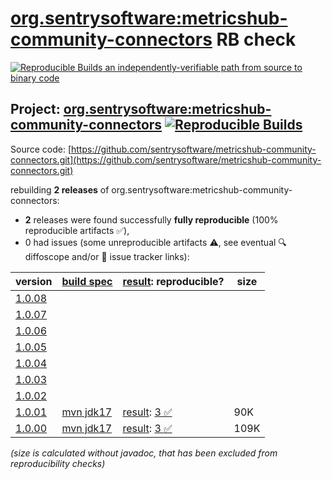 [org.sentrysoftware:metricshub-community-connectors](https://central.sonatype.com/artifact/org.sentrysoftware/metricshub-community-connectors/versions) RB check
=======

[![Reproducible Builds](https://reproducible-builds.org/images/logos/rb.svg) an independently-verifiable path from source to binary code](https://reproducible-builds.org/)

## Project: [org.sentrysoftware:metricshub-community-connectors](https://central.sonatype.com/artifact/org.sentrysoftware/metricshub-community-connectors/versions) [![Reproducible Builds](https://img.shields.io/endpoint?url=https://raw.githubusercontent.com/jvm-repo-rebuild/reproducible-central/master/content/org/sentrysoftware/metricshub-community-connectors/badge.json)](https://github.com/jvm-repo-rebuild/reproducible-central/blob/master/content/org/sentrysoftware/metricshub-community-connectors/README.md)

Source code: [https://github.com/sentrysoftware/metricshub-community-connectors.git](https://github.com/sentrysoftware/metricshub-community-connectors.git)

rebuilding **2 releases** of org.sentrysoftware:metricshub-community-connectors:
- **2** releases were found successfully **fully reproducible** (100% reproducible artifacts :white_check_mark:),
- 0 had issues (some unreproducible artifacts :warning:, see eventual :mag: diffoscope and/or :memo: issue tracker links):

| version | [build spec](/BUILDSPEC.md) | [result](https://reproducible-builds.org/docs/jvm/): reproducible? | size |
| -- | --------- | ------ | -- |
| [1.0.08](https://central.sonatype.com/artifact/org.sentrysoftware/metricshub-community-connectors/1.0.08/pom) | | | |
| [1.0.07](https://central.sonatype.com/artifact/org.sentrysoftware/metricshub-community-connectors/1.0.07/pom) | | | |
| [1.0.06](https://central.sonatype.com/artifact/org.sentrysoftware/metricshub-community-connectors/1.0.06/pom) | | | |
| [1.0.05](https://central.sonatype.com/artifact/org.sentrysoftware/metricshub-community-connectors/1.0.05/pom) | | | |
| [1.0.04](https://central.sonatype.com/artifact/org.sentrysoftware/metricshub-community-connectors/1.0.04/pom) | | | |
| [1.0.03](https://central.sonatype.com/artifact/org.sentrysoftware/metricshub-community-connectors/1.0.03/pom) | | | |
| [1.0.02](https://central.sonatype.com/artifact/org.sentrysoftware/metricshub-community-connectors/1.0.02/pom) | | | |
| [1.0.01](https://central.sonatype.com/artifact/org.sentrysoftware/metricshub-community-connectors/1.0.01/pom) | [mvn jdk17](metricshub-community-connectors-1.0.01.buildspec) | [result](metricshub-community-connectors-1.0.01.buildinfo): [3 :white_check_mark: ](metricshub-community-connectors-1.0.01.buildcompare) | 90K |
| [1.0.00](https://central.sonatype.com/artifact/org.sentrysoftware/metricshub-community-connectors/1.0.00/pom) | [mvn jdk17](metricshub-community-connectors-1.0.00.buildspec) | [result](metricshub-community-connectors-1.0.00.buildinfo): [3 :white_check_mark: ](metricshub-community-connectors-1.0.00.buildcompare) | 109K |

<i>(size is calculated without javadoc, that has been excluded from reproducibility checks)</i>

